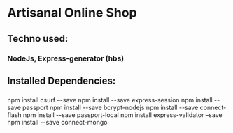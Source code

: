 # Artisanal Online Shop
## Techno used: 
### NodeJs, Express-generator (hbs)
## Installed Dependencies:
### 
npm install csurf –-save
npm install --save express-session
npm install --save passport
npm install --save bcrypt-nodejs
npm install --save connect-flash
npm install --save passport-local
npm install express-validator –save
npm install --save connect-mongo
